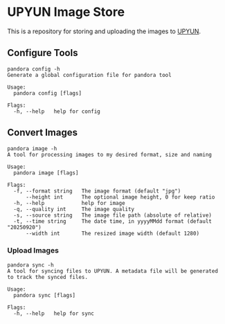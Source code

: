 # UPYUN Image Store

This is a repository for storing and uploading the images to [UPYUN](https://cdn.yufan.me).

## Configure Tools

```text
pandora config -h
Generate a global configuration file for pandora tool

Usage:
  pandora config [flags]

Flags:
  -h, --help   help for config
```

## Convert Images

```text
pandora image -h
A tool for processing images to my desired format, size and naming

Usage:
  pandora image [flags]

Flags:
  -f, --format string   The image format (default "jpg")
      --height int      The optional image height, 0 for keep ratio
  -h, --help            help for image
  -q, --quality int     The image quality
  -s, --source string   The image file path (absolute of relative)
  -t, --time string     The date time, in yyyyMMdd format (default "20250920")
      --width int       The resized image width (default 1280)
```

### Upload Images

```text
pandora sync -h
A tool for syncing files to UPYUN. A metadata file will be generated to track the synced files.

Usage:
  pandora sync [flags]

Flags:
  -h, --help   help for sync
```
